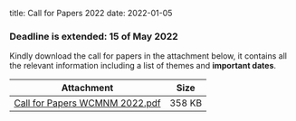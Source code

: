 title: Call for Papers 2022
date: 2022-01-05
 
### Deadline is extended: 15 of May 2022

Kindly download the call for papers in the attachment below, it contains all the relevant information including a list of themes and **important dates**.

| Attachment | Size |
|---|---|
|<a href="/files/Third Call for Papers WCMNM2022.pdf">Call for Papers WCMNM 2022.pdf</a> | 358 KB |

